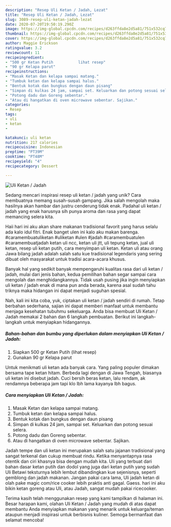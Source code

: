 ```yaml
---
description: "Resep Uli Ketan / Jadah, Lezat"
title: "Resep Uli Ketan / Jadah, Lezat"
slug: 3089-resep-uli-ketan-jadah-lezat
date: 2020-07-20T19:50:19.290Z
image: https://img-global.cpcdn.com/recipes/d263ffda8e2d5a81/751x532cq70/uli-ketan-jadah-foto-resep-utama.jpg
thumbnail: https://img-global.cpcdn.com/recipes/d263ffda8e2d5a81/751x532cq70/uli-ketan-jadah-foto-resep-utama.jpg
cover: https://img-global.cpcdn.com/recipes/d263ffda8e2d5a81/751x532cq70/uli-ketan-jadah-foto-resep-utama.jpg
author: Maggie Erickson
ratingvalue: 3.2
reviewcount: 11
recipeingredient:
- "500 gr Ketan Putih           lihat resep"
- "90 gr Kelapa parut"
recipeinstructions:
- "Masak Ketan dan kelapa sampai matang."
- "Tumbuk ketan dan kelapa sampai halus."
- "Bentuk kotak dan bungkus dengan daun pisang"
- "Simpan di kulkas 24 jam, sampai set. Keluarkan dan potong sesuai selera."
- "Potong dadu dan Goreng sebentar."
- "Atau di hangatkan di oven microwave sebentar. Sajikan."
categories:
- Resep
tags:
- uli
- ketan
- 

katakunci: uli ketan  
nutrition: 217 calories
recipecuisine: Indonesian
preptime: "PT39M"
cooktime: "PT48M"
recipeyield: "4"
recipecategory: Dessert

---
```



![Uli Ketan / Jadah](https://img-global.cpcdn.com/recipes/d263ffda8e2d5a81/751x532cq70/uli-ketan-jadah-foto-resep-utama.jpg)

Sedang mencari inspirasi resep uli ketan / jadah yang unik? Cara membuatnya memang susah-susah gampang. Jika salah mengolah maka hasilnya akan hambar dan justru cenderung tidak enak. Padahal uli ketan / jadah yang enak harusnya sih punya aroma dan rasa yang dapat memancing selera kita.

Haii hari ini aku akan share makanan tradisional favorit yang harus selalu ada kalo idul fitri. Enak banget ulen ini kalo aku makan barenga. #caramembuatuliketan #uliketan #ulen #jadah #caramembuatulen #caramembuatjadah ketan uli ncc, ketan uli jtt, uli tepung ketan, jual uli ketan, resep uli ketan putih, cara menyimpan uli ketan. Ketan uli atau orang Jawa bilang jadah adalah salah satu kue tradisional legendaris yang sering dibuat oleh masyarakat untuk tradisi acara-acara khusus.

Banyak hal yang sedikit banyak mempengaruhi kualitas rasa dari uli ketan / jadah, mulai dari jenis bahan, kedua pemilihan bahan segar sampai cara mengolah dan menghidangkannya. Tidak usah pusing jika ingin menyiapkan uli ketan / jadah enak di mana pun anda berada, karena asal sudah tahu triknya maka hidangan ini dapat menjadi suguhan spesial.


Nah, kali ini kita coba, yuk, ciptakan uli ketan / jadah sendiri di rumah. Tetap berbahan sederhana, sajian ini dapat memberi manfaat untuk membantu menjaga kesehatan tubuhmu sekeluarga. Anda bisa membuat Uli Ketan / Jadah memakai 2 bahan dan 6 langkah pembuatan. Berikut ini langkah-langkah untuk menyiapkan hidangannya.

<!--inarticleads1-->

##### Bahan-bahan dan bumbu yang diperlukan dalam menyiapkan Uli Ketan / Jadah:

1. Siapkan 500 gr Ketan Putih           (lihat resep)
1. Gunakan 90 gr Kelapa parut


Untuk menikmati uli ketan ada banyak cara. Yang paling populer dimakan bersama tape ketan hitam. Berbeda lagi dengan di Jawa Tengah, biasanya uli ketan ini disebut jadah. Cuci bersih beras ketan, lalu rendam, ak rendamnya beberapa jam tapi klo lbh lama kayanya lbh bagus. 

<!--inarticleads2-->

##### Cara menyiapkan Uli Ketan / Jadah:

1. Masak Ketan dan kelapa sampai matang.
1. Tumbuk ketan dan kelapa sampai halus.
1. Bentuk kotak dan bungkus dengan daun pisang
1. Simpan di kulkas 24 jam, sampai set. Keluarkan dan potong sesuai selera.
1. Potong dadu dan Goreng sebentar.
1. Atau di hangatkan di oven microwave sebentar. Sajikan.


Jadah tempe dan uli ketan ini merupakan salah satu jajanan tradisional yang sangat terkenal dan cukup membuat rindu. Ketika menyantapnya rasa otentik dan ciri khasnya bisa dengan mudah kita. Uli yang terbuat dari bahan dasar ketan putih dan dodol yang juga dari ketan putih yang sudah Uli Betawi teksturnya lebih lembut dibandingkan kue sejenisnya, seperti gemblong dan jadah makanan. Jangan pakai cara lama, Uli jadah ketan di olah pake magic com/rice cooker lebih praktis anti gagal. Gaess. hari ini aku bikin ketan goreng atau Uli, atau Jadah, sangat mudah pakai ricecooker. 

Terima kasih telah menggunakan resep yang kami tampilkan di halaman ini. Besar harapan kami, olahan Uli Ketan / Jadah yang mudah di atas dapat membantu Anda menyiapkan makanan yang menarik untuk keluarga/teman ataupun menjadi inspirasi untuk berbisnis kuliner. Semoga bermanfaat dan selamat mencoba!
